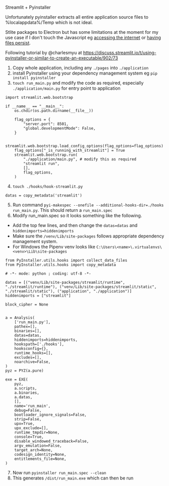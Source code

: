 Streamlit + Pyinstaller 

Unfortunately pyinstaller extracts all entire application source files to %localappdata%/Temp which is not ideal.

Stlite packages to Electron but has some limitations at the moment for my use case if I don't touch the Javascript eg [accessing the internet](https://github.com/whitphx/stlite#example-2-pyodidehttppyfetch) or [having files persist](https://pyodide.org/en/stable/usage/file-system.html).


Following tutorial by @charlesmyu at https://discuss.streamlit.io/t/using-pyinstaller-or-similar-to-create-an-executable/902/73
1. Copy whole application, including any `./pages` into `./application`
2. install Pyinstaller using your dependency management system eg `pip install pyinstaller`
3. `touch run_main.py` and modify the code as required, especially `./application/main.py`  for entry point to application
```import os
import streamlit.web.bootstrap

if __name__ == "__main__":
    os.chdir(os.path.dirname(__file__))

    flag_options = {
        "server.port": 8501,
        "global.developmentMode": False,
    }

    streamlit.web.bootstrap.load_config_options(flag_options=flag_options)
    flag_options["_is_running_with_streamlit"] = True
    streamlit.web.bootstrap.run(
        "./application/main.py", # modify this as required
        "streamlit run",
        [],
        flag_options,
    )
```
4. `touch ./hooks/hook-streamlit.py`
```from PyInstaller.utils.hooks import copy_metadata
datas = copy_metadata('streamlit')
```
5. Run command `pyi-makespec --onefile --additional-hooks-dir=./hooks run_main.py`. This should return a `run_main.spec`
6. Modify run_main.spec so it looks something like the following. 
- Add the top few lines, and then change the `datas=datas` and `hiddenimports=hiddenimports`
- Make sure the `/venv/Lib/site-packages` follows appropriate dependency management system.
- For Windows the Pipenv venv looks like
`C:\Users\<name>\.virtualenvs\<venv>\Lib\site-packages`
```
from PyInstaller.utils.hooks import collect_data_files
from PyInstaller.utils.hooks import copy_metadata

# -*- mode: python ; coding: utf-8 -*-

datas = [("venv/Lib/site-packages/streamlit/runtime", "./streamlit/runtime"), ("venv/Lib/site-packages/streamlit/static", "./streamlit/static"), ("application", "./application")]
hiddenimports = ["streamlit"]

block_cipher = None


a = Analysis(
    ['run_main.py'],
    pathex=[],
    binaries=[],
    datas=datas,
    hiddenimports=hiddenimports,
    hookspath=['./hooks'],
    hooksconfig={},
    runtime_hooks=[],
    excludes=[],
    noarchive=False,
)
pyz = PYZ(a.pure)

exe = EXE(
    pyz,
    a.scripts,
    a.binaries,
    a.datas,
    [],
    name='run_main',
    debug=False,
    bootloader_ignore_signals=False,
    strip=False,
    upx=True,
    upx_exclude=[],
    runtime_tmpdir=None,
    console=True,
    disable_windowed_traceback=False,
    argv_emulation=False,
    target_arch=None,
    codesign_identity=None,
    entitlements_file=None,
)
```
7. Now run
`pyinstaller run_main.spec --clean`
8. This generates  `/dist/run_main.exe` which can then be run